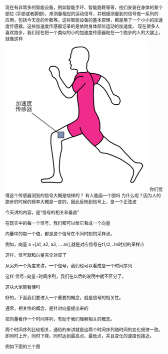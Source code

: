 现在有非常多的智能设备，例如智能手环、智能跑鞋等等，他们安装在身体的某个部位 (手部或者脚部)，来测量相应的运动信号，并根据测量到的信号做一系列的应用，包括今天走的步数等。这些智能设备的基本原理，都是用了一个小小的加速度传感器。这些加速度传感器记录的是依附身体部位运动的加速度。
现在很多人喜欢跑步，我们现在把一个类似的小的加速度传感器粘在一个跑步的人的大腿上，就像这样
![title](https://raw.githubusercontent.com/HViktorTsoi/gitnote-image/master/gitnote/2019/06/25/1561472532445-1561472532520.png)
你们觉得这个传感器测到的信号大概是啥样的？
有人能画一个图吗
为什么呢？因为人的跑步的时候的频率大概是一定的，因此反映到信号上，是一个正弦波



今天讲的内容，是“信号的相关和垂直”

在现实中的每一个信号，我们都可以给它看成一个向量

向量中的每一个值，都是这个信号在不同时刻的采样点。

例如，向量 a =[a1, a2, a3, ... an],就是对应信号在t1,t2,..tn时刻的采样点

这样，信号就和向量完全对应了

从另外一个角度来讲，一个信号，我们也可以看成是一个时间序列

这样 信号=向量=时间序列，我们在以后的说明中就不区分了。

这块大家能看懂吗

好的，下面我们要进入一个重要的概念，就是信号的相关性。

通常，相关性的概念，是针对向量提出来的

把向量看作一个时间序列，有助于我们理解相关的概念。

两个时间序列比较相关，通俗的来讲就是这两个时间序列随时间的变化规律一致。即同时上升，同时下降，同时达到最高点、最低点，并且变化的速度也接近。

例如下面的三个图
